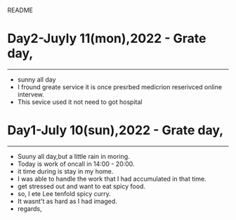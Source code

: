 README

# Day2-Juyly 11(mon),2022 - Grate day,
---
- sunny all day
- I fround greate service  it is once presrbed medicrion reserivced online intervew.
- This sevice used it not need to got hospital




# Day1-July 10(sun),2022 - Grate day,
---

- Suuny all day,but a little rain in moring.
- Today is work of oncall in 14:00 - 20:00.
- it time during is stay in my home.
- I was able to handle the work that I had accumulated in that time.
- get stressed out and want to eat spicy food.
- so, I ete Lee tenfold spicy curry.
- It wasnt't as hard as I  had imaged.
- regards,
